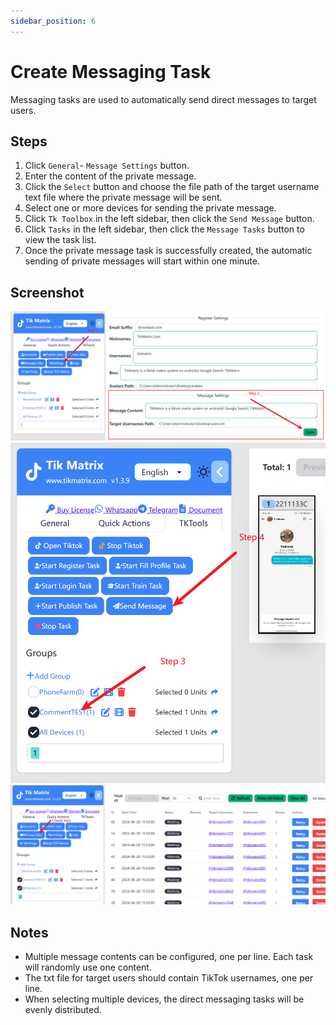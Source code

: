 ```yaml
---
sidebar_position: 6
---
```


# Create Messaging Task

Messaging tasks are used to automatically send direct messages to target users.

## Steps

1. Click `General`- `Message Settings` button.
2. Enter the content of the private message.
3. Click the `Select` button and choose the file path of the target username text file where the private message will be sent.
4. Select one or more devices for sending the private message.
5. Click `Tk Toolbox` in the left sidebar, then click the `Send Message` button.
6. Click `Tasks` in the left sidebar, then click the `Message Tasks` button to view the task list.
7. Once the private message task is successfully created, the automatic sending of private messages will start within one minute.

## Screenshot

![create-messagejob](../img/message12.png)
![create-messagejob](../img/message34.png)
![create-messagejob](../img/message56.png)

## Notes

- Multiple message contents can be configured, one per line. Each task will randomly use one content.
- The txt file for target users should contain TikTok usernames, one per line.
- When selecting multiple devices, the direct messaging tasks will be evenly distributed.
